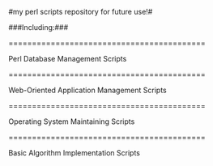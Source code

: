 #my perl scripts repository for future use!#

###Including:###

==========================================

Perl Database Management Scripts

==========================================

Web-Oriented Application Management Scripts

==========================================

Operating System Maintaining Scripts

==========================================

Basic Algorithm Implementation Scripts
